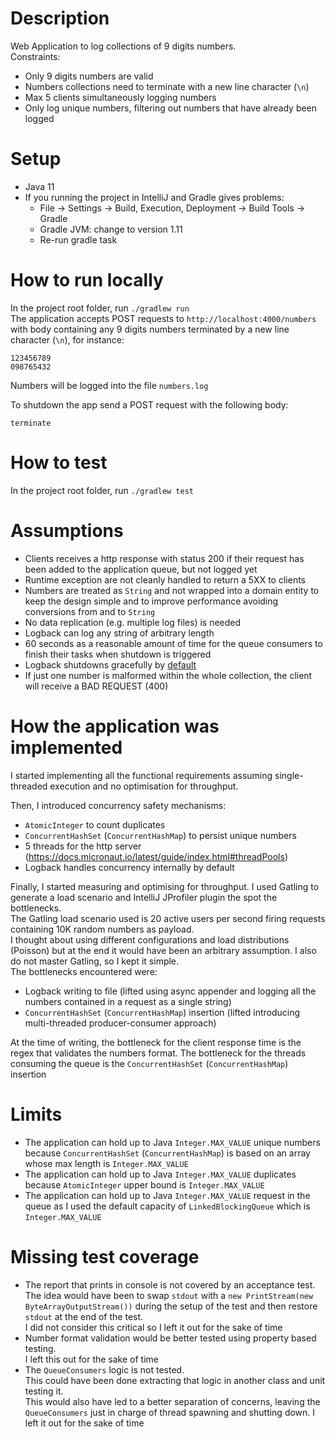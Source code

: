 # Description
Web Application to log collections of 9 digits numbers.  
Constraints:
- Only 9 digits numbers are valid
- Numbers collections need to terminate with a new line character (`\n`)
- Max 5 clients simultaneously logging numbers
- Only log unique numbers, filtering out numbers that have already been logged

# Setup
* Java 11
* If you running the project in IntelliJ and Gradle gives problems:   
    * File -> Settings -> Build, Execution, Deployment -> Build Tools -> Gradle
    * Gradle JVM: change to version 1.11
    * Re-run gradle task 

# How to run locally
In the project root folder, run `./gradlew run`  
The application accepts POST requests to `http://localhost:4000/numbers` with body containing any 9 digits numbers terminated by a new line character (`\n`), for instance: 
```
123456789
098765432    

```

Numbers will be logged into the file `numbers.log`

To shutdown the app send a POST request with the following body:
```
terminate  

```

# How to test
In the project root folder, run `./gradlew test`

# Assumptions
* Clients receives a http response with status 200 if their request has been added to the application queue, but not logged yet  
* Runtime exception are not cleanly handled to return a 5XX to clients
* Numbers are treated as `String` and not wrapped into a domain entity to keep the design simple and to improve performance avoiding conversions from and to `String`
* No data replication (e.g. multiple log files) is needed
* Logback can log any string of arbitrary length
* 60 seconds as a reasonable amount of time for the queue consumers to finish their tasks when shutdown is triggered
* Logback shutdowns gracefully by [default](http://logback.qos.ch/manual/configuration.html#shutdownHook)
* If just one number is malformed within the whole collection, the client will receive a BAD REQUEST (400)


# How the application was implemented
I started implementing all the functional requirements assuming single-threaded execution and no optimisation for throughput.

Then, I introduced concurrency safety mechanisms:
* `AtomicInteger` to count duplicates
* `ConcurrentHashSet` (`ConcurrentHashMap`) to persist unique numbers
* 5 threads for the http server (https://docs.micronaut.io/latest/guide/index.html#threadPools)
* Logback handles concurrency internally by default

Finally, I started measuring and optimising for throughput.
I used Gatling to generate a load scenario and IntelliJ JProfiler plugin the spot the bottlenecks.  
The Gatling load scenario used is 20 active users per second firing requests containing 10K random numbers as payload.  
I thought about using different configurations and load distributions (Poisson) but at the end it would have been an arbitrary assumption.
I also do not master Gatling, so I kept it simple.  
The bottlenecks encountered were:
* Logback writing to file (lifted using async appender and logging all the numbers contained in a request as a single string)
* `ConcurrentHashSet` (`ConcurrentHashMap`) insertion (lifted introducing multi-threaded producer-consumer approach)

At the time of writing, the bottleneck for the client response time is the regex that validates the numbers format.
The bottleneck for the threads consuming the queue is the `ConcurrentHashSet` (`ConcurrentHashMap`) insertion

# Limits
* The application can hold up to Java `Integer.MAX_VALUE` unique numbers because `ConcurrentHashSet` (`ConcurrentHashMap`) is based on an array whose max length is `Integer.MAX_VALUE`
* The application can hold up to Java `Integer.MAX_VALUE` duplicates because `AtomicInteger` upper bound is `Integer.MAX_VALUE`
* The application can hold up to Java `Integer.MAX_VALUE` request in the queue as I used the default capacity of `LinkedBlockingQueue` which is `Integer.MAX_VALUE`

# Missing test coverage
* The report that prints in console is not covered by an acceptance test.  
The idea would have been to swap `stdout` with a `new PrintStream(new ByteArrayOutputStream())` during the setup of the test and then restore `stdout` at the end of the test.  
I did not consider this critical so I left it out for the sake of time
* Number format validation would be better tested using property based testing.  
I left this out for the sake of time
* The `QueueConsumers` logic is not tested.  
This could have been done extracting that logic in another class and unit testing it.  
This would also have led to a better separation of concerns, leaving the `QueueConsumers` just in charge of thread spawning and shutting down.  I left it out for the sake of time
 